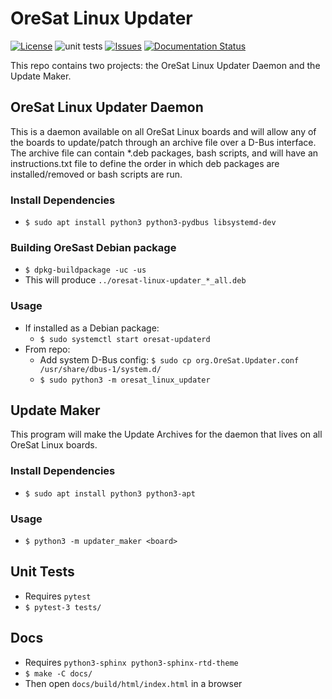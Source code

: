 # OreSat Linux Updater

[![License](https://img.shields.io/github/license/oresat/oresat-linux-updater)](./LICENSE)
![unit tests](https://github.com/oresat/oresat-linux-updater/workflows/unit%20tests/badge.svg)
[![Issues](https://img.shields.io/github/issues/oresat/oresat-linux-updater)](https://github.com/oresat/oresat-linux-updater/issues)
[![Documentation Status](https://readthedocs.org/projects/oresat-linux-updater/badge/?version=latest)](https://oresat-linux.readthedocs.io/projects/oresat-linux-updater/en/latest/?badge=latest)

This repo contains two projects: the OreSat Linux Updater Daemon and the Update Maker.

## OreSat Linux Updater Daemon

This is a daemon available on all OreSat Linux boards and will allow any of the
boards to update/patch through an archive file over a D-Bus interface.
The archive file can contain *.deb packages, bash scripts, and will have an
instructions.txt file to define the order in which deb packages are installed/removed
or bash scripts are run.

### Install Dependencies

- `$ sudo apt install python3 python3-pydbus libsystemd-dev`

### Building OreSast Debian package

- `$ dpkg-buildpackage -uc -us`
- This will produce `../oresat-linux-updater_*_all.deb`  

### Usage

- If installed as a Debian package:
  - `$ sudo systemctl start oresat-updaterd`
- From repo:
  - Add system D-Bus config: `$ sudo cp org.OreSat.Updater.conf /usr/share/dbus-1/system.d/`
  - `$ sudo python3 -m oresat_linux_updater`

## Update Maker

This program will make the Update Archives for the daemon that lives on all
OreSat Linux boards.

### Install Dependencies

- `$ sudo apt install python3 python3-apt`

### Usage

- `$ python3 -m updater_maker <board>`

## Unit Tests

- Requires `pytest`
- `$ pytest-3 tests/`

## Docs

- Requires `python3-sphinx python3-sphinx-rtd-theme`
- `$ make -C docs/`
- Then open `docs/build/html/index.html` in a browser
